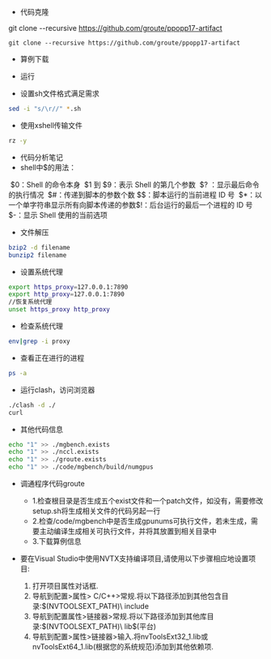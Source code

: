 

- 代码克隆

git clone --recursive https://github.com/groute/ppopp17-artifact

```gitbash
git clone --recursive https://github.com/groute/ppopp17-artifact
```

- 算例下载



- 运行



- 设置sh文件格式满足需求

```sh
sed -i "s/\r//" *.sh
```

- 使用xshell传输文件

```sh
rz -y
```

- 代码分析笔记
- shell中$的用法：

​		$0：Shell 的命令本身
​		$1 到 $9：表示 Shell 的第几个参数
​		$? ：显示最后命令的执行情况
​		$#：传递到脚本的参数个数
​		$$：脚本运行的当前进程 ID 号
​		$*：以一个单字符串显示所有向脚本传递的参数
​		$!：后台运行的最后一个进程的 ID 号
​		$-：显示 Shell 使用的当前选项

- 文件解压

```sh
bzip2 -d filename
bunzip2 filename
```



- 设置系统代理

```sh
export https_proxy=127.0.0.1:7890
export http_proxy=127.0.0.1:7890
//恢复系统代理
unset https_proxy http_proxy
```

- 检查系统代理

```sh
env|grep -i proxy
```

- 查看正在进行的进程

```sh
ps -a
```

- 运行clash，访问浏览器

```sh
./clash -d ./
curl 
```



- 其他代码信息

```sh
echo "1" >> ./mgbench.exists
echo "1" >> ./nccl.exists
echo "1" >> ./groute.exists
echo "1" >> ./code/mgbench/build/numgpus
```

- 调通程序代码groute
  - 1.检查根目录是否生成五个exist文件和一个patch文件，如没有，需要修改setup.sh将生成相关文件的代码另起一行
  - 2.检查/code/mgbench中是否生成gpunums可执行文件，若未生成，需要主动编译生成相关可执行文件，并将其放置到相关目录中
  - 3.下载算例信息

- 要在Visual Studio中使用NVTX支持编译项目,请使用以下步骤相应地设置项目:
  1. 打开项目属性对话框.
  2. 导航到配置>属性> C/C++>常规.将以下路径添加到其他包含目录:$(NVTOOLSEXT_PATH)\ include
  3. 导航到配置属性>链接器>常规.将以下路径添加到其他库目录:$(NVTOOLSEXT_PATH)\ lib\$(平台)
  4. 导航到配置>属性>链接器>输入.将nvToolsExt32_1.lib或nvToolsExt64_1.lib(根据您的系统规范)添加到其他依赖项.
